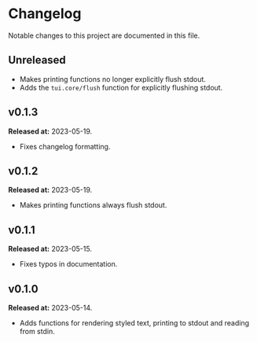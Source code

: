 # Changelog

Notable changes to this project are documented in this file.

## Unreleased
- Makes printing functions no longer explicitly flush stdout.
- Adds the `tui.core/flush` function for explicitly flushing stdout.

## v0.1.3
**Released at:** 2023-05-19.
- Fixes changelog formatting.

## v0.1.2
**Released at:** 2023-05-19.
- Makes printing functions always flush stdout.

## v0.1.1
**Released at:** 2023-05-15.
- Fixes typos in documentation.

## v0.1.0
**Released at:** 2023-05-14.
- Adds functions for rendering styled text, printing to stdout and reading from stdin.

